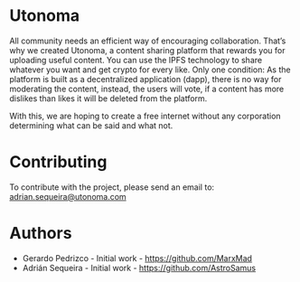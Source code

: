 # Utonoma

All community needs an efficient way of encouraging collaboration. That’s why we created Utonoma, a content sharing platform that rewards you for uploading useful content. You can use the IPFS technology to share whatever you want and get crypto for every like. Only one condition: As the platform is built as a decentralized application (dapp), there is no way for moderating the content, instead, the users will vote, if a content has more dislikes than likes it will be deleted from the platform.

With this, we are hoping to create a free internet without any corporation determining what can be said and what not.

# Contributing

To contribute with the project, please send an email to: adrian.sequeira@utonoma.com

# Authors

* Gerardo Pedrizco - Initial work - https://github.com/MarxMad
* Adrián Sequeira - Initial work - https://github.com/AstroSamus
